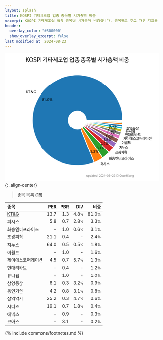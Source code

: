 ```yaml
---
layout: splash
title: KOSPI 기타제조업 업종 종목별 시가총액 비중
excerpt: KOSPI 기타제조업 업종 종목별 시가총액 비중입니다. 종목별로 주요 재무 지표를 함께 표시합니다.
header:
  overlay_color: "#800000"
  show_overlay_excerpt: false
last_modified_at: 2024-08-23
---
```



![KOSPI 기타제조업 업종 종목별 시가총액 비중](/stats/sector/images/kospi_업종_기타제조업_종목.png){: .align-center}


> **종목 목록 (15)**<a id="list"></a>

| **종목** | **PER** | **PBR** | **DIV** | **비중** |
| :------- | ------: | ------: | ------: | -------: |
| [KT&G](/033780/) | 13.7 | 1.3 | 4.8<small>%</small> | 81.0<small>%</small> |
| 퍼시스 | 5.8 | 0.7 | 2.8<small>%</small> | 3.3<small>%</small> |
| 화승엔터프라이즈 | - | 1.0 | 0.6<small>%</small> | 3.1<small>%</small> |
| 조광피혁 | 21.1 | 0.4 | - | 2.4<small>%</small> |
| 지누스 | 64.0 | 0.5 | 0.5<small>%</small> | 1.8<small>%</small> |
| 이월드 | - | 1.0 | - | 1.6<small>%</small> |
| 제이에스코퍼레이션 | 4.5 | 0.7 | 5.7<small>%</small> | 1.3<small>%</small> |
| 현대리바트 | - | 0.4 | - | 1.2<small>%</small> |
| 유니켐 | - | 1.0 | - | 1.0<small>%</small> |
| 삼양통상 | 6.1 | 0.3 | 3.2<small>%</small> | 0.9<small>%</small> |
| 동인기연 | 4.2 | 0.8 | 3.1<small>%</small> | 0.8<small>%</small> |
| 삼익악기 | 25.2 | 0.3 | 4.7<small>%</small> | 0.6<small>%</small> |
| 시디즈 | 19.1 | 0.7 | 1.8<small>%</small> | 0.4<small>%</small> |
| 에넥스 | - | 0.9 | - | 0.3<small>%</small> |
| 코아스 | - | 3.1 | - | 0.2<small>%</small> |

{% include commons/footnotes.md %}